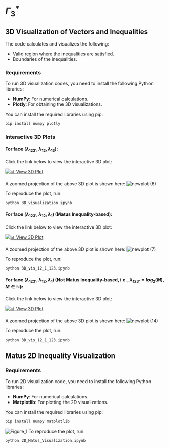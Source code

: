 # $\Gamma_3^*$

## 3D Visualization of Vectors and Inequalities

The code calculates and visualizes the following:

- Valid region where the inequalities are satisfied.
- Boundaries of the inequalities.


### Requirements

To run 3D visualization codes, you need to install the following Python libraries:
- **NumPy**: For numerical calculations.
- **Plotly**: For obtaining the 3D visualizations.

You can install the required libraries using pip:
```bash
pip install numpy plotly
```


### Interactive 3D Plots


#### For face ($\lambda_{123'}, \lambda_{12}, \lambda_{13}$):

Click the link below to view the interactive 3D plot:

[![📊 View 3D Plot](https://img.shields.io/badge/Open-3D%20Plot-blue?style=for-the-badge)](https://satyajitthakor.github.io/Gamma_3/interactive_3D_plot.html)

A zoomed projection of the above 3D plot is shown here:
![newplot (6)](https://github.com/user-attachments/assets/c2c13f91-92a2-4768-9d93-867a848d75b3)

To reproduce the plot, run:
```bash
python 3D_visualization.ipynb
```


#### For face ($\lambda_{123'}, \lambda_{12}, \lambda_{1}$) (Matus Inequality-based):

Click the link below to view the interactive 3D plot:

[![📊 View 3D Plot](https://img.shields.io/badge/Open-3D%20Plot-blue?style=for-the-badge)](https://satyajitthakor.github.io/Gamma_3/interactive_3D_plot_12_123.html)

A zoomed projection of the above 3D plot is shown here:
![newplot (7)](https://github.com/user-attachments/assets/d7e44b07-4699-4ce3-b634-ba51521e07d3)

To reproduce the plot, run:
```bash
python 3D_vis_12_1_123.ipynb
```

#### For face ($\lambda_{123'}, \lambda_{12}, \lambda_{1}$) (Not Matus Inequality-based, i.e., $\lambda_{123'} = log_2(M), M \in \mathbb{N}$):

Click the link below to view the interactive 3D plot:

[![📊 View 3D Plot](https://img.shields.io/badge/Open-3D%20Plot-blue?style=for-the-badge)](https://satyajitthakor.github.io/Gamma_3/interactive_3D_plot_log2M_1_2_3_4.html)

A zoomed projection of the above 3D plot is shown here:
![newplot (14)](https://github.com/user-attachments/assets/198ce710-675e-4587-b573-687f7ec23118)

To reproduce the plot, run:
```bash
python 3D_vis_12_1_123.ipynb
```




## Matus 2D Inequality Visualization

### Requirements

To run 2D visualization code, you need to install the following Python libraries:

- **NumPy**: For numerical calculations.
- **Matplotlib**: For plotting the 2D visualizations.

You can install the required libraries using pip:

```bash
pip install numpy matplotlib
```

![Figure_1](https://github.com/user-attachments/assets/259ed0d1-76ac-46db-987f-e59e6b2309a3)
To reproduce the plot, run:
```bash
python 2D_Matus_Visualization.ipynb
```
